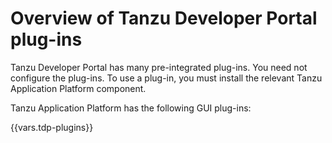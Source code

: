 # Overview of Tanzu Developer Portal plug-ins

Tanzu Developer Portal has many pre-integrated plug-ins. You need not configure the plug-ins.
To use a plug-in, you must install the relevant Tanzu Application Platform component.

Tanzu Application Platform has the following GUI plug-ins:

{{vars.tdp-plugins}}
